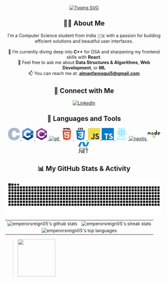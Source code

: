 <p align="center">
  <a href="https://git.io/typing-svg">
    <img src="https://readme-typing-svg.herokuapp.com?font=Fira+Code&size=28&pause=1000&color=33FF33&center=true&vCenter=true&width=650&lines=Hi+%F0%9F%91%8B%2C+I'm+Mohammad+Alman+Farooqui;A+Computer+Science+Student;A+Passionate+Developer;A+Lifelong+Learner" alt="Typing SVG">
  </a>
</p>

<h2 align="center">👨‍💻 About Me</h2>

<p align="center">
  I'm a Computer Science student from India 🇮🇳 with a passion for building efficient solutions and beautiful user interfaces.
  <br><br>
  🌱 I’m currently diving deep into <strong>C++</strong> for DSA and sharpening my frontend skills with <strong>React</strong>.
  <br>
  💬 Feel free to ask me about <strong>Data Structures & Algorithms</strong>, <strong>Web Development</strong>, or <strong>ML</strong>
  <br>
  📫 You can reach me at: <strong><a href="mailto:almanfarooqui5@gmail.com">almanfarooqui5@gmail.com</a></strong>
</p>

<h2 align="center">🤝 Connect with Me</h2>
<p align="center">
  <a href="https://www.linkedin.com/in/mohammad-alman-farooqui-10a2b6256/" target="_blank">
    <img src="https://img.shields.io/badge/LinkedIn-0077B5?style=for-the-badge&logo=linkedin&logoColor=white" alt="LinkedIn">
  </a>
  </p>

<h2 align="center">🚀 Languages and Tools</h2>
<p align="center">
    <a href="https://www.cprogramming.com/" target="_blank" rel="noreferrer"> <img src="https://raw.githubusercontent.com/devicons/devicon/master/icons/c/c-original.svg" alt="c" width="40" height="40"/> </a>
    <a href="https://www.w3schools.com/cpp/" target="_blank" rel="noreferrer"> <img src="https://raw.githubusercontent.com/devicons/devicon/master/icons/cplusplus/cplusplus-original.svg" alt="cplusplus" width="40" height="40"/> </a>
    <a href="https://www.w3schools.com/cs/" target="_blank" rel="noreferrer"> <img src="https://raw.githubusercontent.com/devicons/devicon/master/icons/csharp/csharp-original.svg" alt="csharp" width="40" height="40"/> </a>
    <a href="https://git-scm.com/" target="_blank" rel="noreferrer"> <img src="https://www.vectorlogo.zone/logos/git-scm/git-scm-icon.svg" alt="git" width="40" height="40"/> </a>
    <a href="https://www.w3.org/html/" target="_blank" rel="noreferrer"> <img src="https://raw.githubusercontent.com/devicons/devicon/master/icons/html5/html5-original-wordmark.svg" alt="html5" width="40" height="40"/> </a>
    <a href="https://www.w3schools.com/css/" target="_blank" rel="noreferrer"> <img src="https://raw.githubusercontent.com/devicons/devicon/master/icons/css3/css3-original-wordmark.svg" alt="css3" width="40" height="40"/> </a>
    <a href="https://developer.mozilla.org/en-US/docs/Web/JavaScript" target="_blank" rel="noreferrer"> <img src="https://raw.githubusercontent.com/devicons/devicon/master/icons/javascript/javascript-original.svg" alt="javascript" width="40" height="40"/> </a>
    <a href="https://www.typescriptlang.org/" target="_blank" rel="noreferrer"> <img src="https://raw.githubusercontent.com/devicons/devicon/master/icons/typescript/typescript-original.svg" alt="typescript" width="40" height="40"/> </a>
    <a href="https://reactjs.org/" target="_blank" rel="noreferrer"> <img src="https://raw.githubusercontent.com/devicons/devicon/master/icons/react/react-original-wordmark.svg" alt="react" width="40" height="40"/> </a>
    <a href="https://nextjs.org/" target="_blank" rel="noreferrer"> <img src="https://skillicons.dev/icons?i=nextjs&theme=dark" alt="nextjs" width="40" height="40"/> </a>
    <a href="https://nodejs.org" target="_blank" rel="noreferrer"> <img src="https://raw.githubusercontent.com/devicons/devicon/master/icons/nodejs/nodejs-original-wordmark.svg" alt="nodejs" width="40" height="40"/> </a>
    <a href="https://dotnet.microsoft.com/" target="_blank" rel="noreferrer"> <img src="https://raw.githubusercontent.com/devicons/devicon/master/icons/dot-net/dot-net-original-wordmark.svg" alt="dotnet" width="40" height="40"/> </a>
</p>

<h2 align="center">📊 My GitHub Stats & Activity</h2>

<p align="center">
  <img src="https://raw.githubusercontent.com/emperorsreign05/emperorsreign05/output/github-contribution-grid-snake.svg" alt="contribution snake">
</p>

<div align="center">
  <table align="center">
    <tr align="center">
      <td>
        <img src="https://github-readme-stats.vercel.app/api?username=emperorsreign05&show_icons=true&locale=en&theme=tokyonight&count_private=true" alt="emperorsreign05's github stats" />
      </td>
      <td>
        <img src="https://github-readme-streak-stats.herokuapp.com/?user=emperorsreign05&theme=tokyonight" alt="emperorsreign05's streak stats" />
      </td>
    </tr>
    <tr>
      <td colspan="2" align="center">
        <img src="https://github-readme-stats.vercel.app/api/top-langs?username=emperorsreign05&show_icons=true&locale=en&layout=compact&theme=tokyonight" alt="emperorsreign05's top languages" />
      </td>
    </tr>
  </table>
</div>
<blockquote class="badgr-badge" style="font-family: Helvetica, Roboto, &quot;Segoe UI&quot;, Calibri, sans-serif;"><a href="https://badgr.com/public/assertions/GDS9rfkYTVqQwX709kztuw"><img width="120px" height="120px" src="https://api.badgr.io/public/assertions/GDS9rfkYTVqQwX709kztuw/image"></a></blockquote>
